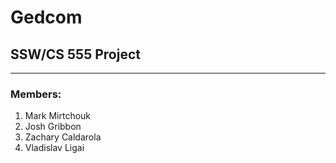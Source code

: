 # Gedcom
## SSW/CS 555 Project 
---
### Members:
1. Mark Mirtchouk
2. Josh Gribbon
3. Zachary Caldarola
4. Vladislav Ligai
